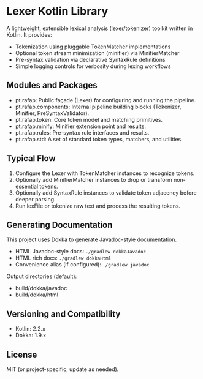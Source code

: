 # Lexer Kotlin Library

A lightweight, extensible lexical analysis (lexer/tokenizer) toolkit written in Kotlin. It provides:

- Tokenization using pluggable TokenMatcher implementations
- Optional token stream minimization (minifier) via MinifierMatcher
- Pre-syntax validation via declarative SyntaxRule definitions
- Simple logging controls for verbosity during lexing workflows

## Modules and Packages

- pt.rafap: Public façade (Lexer) for configuring and running the pipeline.
- pt.rafap.components: Internal pipeline building blocks (Tokenizer, Minifier, PreSyntaxValidator).
- pt.rafap.token: Core token model and matching primitives.
- pt.rafap.minify: Minifier extension point and results.
- pt.rafap.rules: Pre-syntax rule interfaces and results.
- pt.rafap.std: A set of standard token types, matchers, and utilities.

## Typical Flow

1. Configure the Lexer with TokenMatcher instances to recognize tokens.
2. Optionally add MinifierMatcher instances to drop or transform non-essential tokens.
3. Optionally add SyntaxRule instances to validate token adjacency before deeper parsing.
4. Run lexFile or tokenize raw text and process the resulting tokens.

## Generating Documentation

This project uses Dokka to generate Javadoc-style documentation.

- HTML Javadoc-style docs: `./gradlew dokkaJavadoc`
- HTML rich docs: `./gradlew dokkaHtml`
- Convenience alias (if configured): `./gradlew javadoc`

Output directories (default):
- build/dokka/javadoc
- build/dokka/html

## Versioning and Compatibility

- Kotlin: 2.2.x
- Dokka: 1.9.x

## License

MIT (or project-specific, update as needed).
